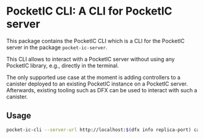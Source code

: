 # PocketIC CLI: A CLI for PocketIC server

This package contains the PocketIC CLI which is a CLI for the PocketIC server in the package `pocket-ic-server`.

This CLI allows to interact with a PocketIC server without using any PocketIC library, e.g., directly in the terminal.

The only supported use case at the moment is adding controllers to a canister deployed to an existing PocketIC instance on a PocketIC server.
Afterwards, existing tooling such as DFX can be used to interact with such a canister.

## Usage

```bash
pocket-ic-cli --server-url http://localhost:$(dfx info replica-port) canister --instance-id 0 --sender <existing-controller-id> <canister-id> update-settings --add-controller <new-controller-id>
```

